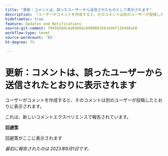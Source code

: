 ```yaml
---
title: "更新：コメントは、誤ったユーザーから送信されたものとして表示されます"
description: 「ユーザーがコメントを作成すると、そのコメントは別のユーザーが投稿したとおりに表示されます。」
hidefromtoc: true
feature: Updates and Notifications
source-git-commit: 7945b58dc8a0466bc6990883561d4bf11b498a56
workflow-type: tm+mt
source-wordcount: '65'
ht-degree: 7%

---
```



# 更新：コメントは、誤ったユーザーから送信されたとおりに表示されます

ユーザーがコメントを作成すると、そのコメントは別のユーザーが投稿したとおりに表示されます。

これは、新しいコメントエクスペリエンスで報告されています。

**回避策**

回避策がここに表示されます

_最初に報告されたのは 2023年9月1日です。_
